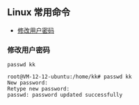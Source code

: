 ## Linux 常用命令


- [修改用户密码](#修改用户密码)


### 修改用户密码
``passwd kk``
```shell
root@VM-12-12-ubuntu:/home/kk# passwd kk
New password: 
Retype new password: 
passwd: password updated successfully
```
